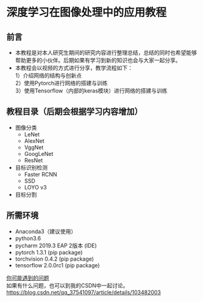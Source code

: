 # 深度学习在图像处理中的应用教程

## 前言
* 本教程是对本人研究生期间的研究内容进行整理总结，总结的同时也希望能够帮助更多的小伙伴。后期如果有学习到新的知识也会与大家一起分享。
* 本教程会以视频的方式进行分享，教学流程如下：  
1）介绍网络的结构与创新点  
2）使用Pytorch进行网络的搭建与训练  
3）使用Tensorflow（内部的keras模块）进行网络的搭建与训练 


## 教程目录（后期会根据学习内容增加）
* 图像分类
    * LeNet
    * AlexNet
    * VggNet
    * GoogLeNet
    * ResNet
* 目标识别检测
    * Faster RCNN
    * SSD
    * LOYO v3
* 目标分割


## 所需环境
* Anaconda3（建议使用）
* python3.6
* pycharm 2019.3 EAP 2版本 (IDE)
* pytorch 1.3.1 (pip package)
* torchvision 0.4.2 (pip package)
* tensorflow 2.0.0rc1 (pip package)

[你可能遇到的问题](./summary_problem.md)    
如果有什么问题，也可以到我的CSDN中一起讨论。   
https://blog.csdn.net/qq_37541097/article/details/103482003